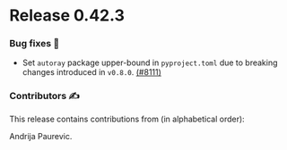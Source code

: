 # Release 0.42.3

<h3>Bug fixes 🐛</h3>

* Set `autoray` package upper-bound in `pyproject.toml` due to breaking changes introduced in `v0.8.0`. 
  [(#8111)](https://github.com/PennyLaneAI/pennylane/pull/8111)

<h3>Contributors ✍️</h3>

This release contains contributions from (in alphabetical order):

Andrija Paurevic.